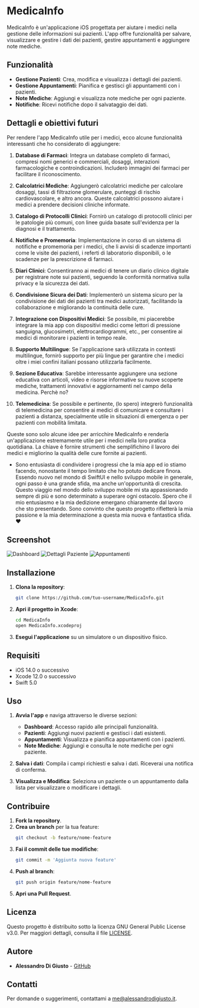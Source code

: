 # MedicaInfo

MedicaInfo è un'applicazione iOS progettata per aiutare i medici nella gestione delle informazioni sui pazienti. L'app offre funzionalità per salvare, visualizzare e gestire i dati dei pazienti, gestire appuntamenti e aggiungere note mediche.

## Funzionalità

- **Gestione Pazienti**: Crea, modifica e visualizza i dettagli dei pazienti.
- **Gestione Appuntamenti**: Pianifica e gestisci gli appuntamenti con i pazienti.
- **Note Mediche**: Aggiungi e visualizza note mediche per ogni paziente.
- **Notifiche**: Ricevi notifiche dopo il salvataggio dei dati.

## Dettagli e obiettivi futuri
Per rendere l'app MedicaInfo utile per i medici, ecco alcune funzionalità interessanti che ho considerato di aggiungere:

1. **Database di Farmaci**: Integra un database completo di farmaci, compresi nomi generici e commerciali, dosaggi, interazioni farmacologiche e controindicazioni. Includerò immagini dei farmaci per facilitare il riconoscimento.

2. **Calcolatrici Mediche**: Aggiungerò calcolatrici mediche per calcolare dosaggi, tassi di filtrazione glomerulare, punteggi di rischio cardiovascolare, e altro ancora. Queste calcolatrici possono aiutare i medici a prendere decisioni cliniche informate.

3. **Catalogo di Protocolli Clinici**: Fornirò un catalogo di protocolli clinici per le patologie più comuni, con linee guida basate sull'evidenza per la diagnosi e il trattamento.

4. **Notifiche e Promemoria**: Implementazione in corso di un sistema di notifiche e promemoria per i medici, che li avvisi di scadenze importanti come le visite dei pazienti, i referti di laboratorio disponibili, o le scadenze per la prescrizione di farmaci.

5. **Diari Clinici**: Consentiranno ai medici di tenere un diario clinico digitale per registrare note sui pazienti, seguendo la conformità normativa sulla privacy e la sicurezza dei dati.

6. **Condivisione Sicura dei Dati**: Implementerò un sistema sicuro per la condivisione dei dati dei pazienti tra medici autorizzati, facilitando la collaborazione e migliorando la continuità delle cure.

7. **Integrazione con Dispositivi Medici**: Se possibile, mi piacerebbe integrare la mia app con dispositivi medici come lettori di pressione sanguigna, glucosimetri, elettrocardiogrammi, etc., per consentire ai medici di monitorare i pazienti in tempo reale.

8. **Supporto Multilingue**: Se l'applicazione sarà utilizzata in contesti multilingue, fornirò supporto per più lingue per garantire che i medici oltre i miei confini italiani possano utilizzarla facilmente.

9. **Sezione Educativa**: Sarebbe interessante aggiungere una sezione educativa con articoli, video e risorse informative su nuove scoperte mediche, trattamenti innovativi e aggiornamenti nel campo della medicina. Perchè no? 

10. **Telemedicina**: Se possibile e pertinente, (lo spero) integrerò funzionalità di telemedicina per consentire ai medici di comunicare e consultare i pazienti a distanza, specialmente utile in situazioni di emergenza o per pazienti con mobilità limitata.

Queste sono solo alcune idee per arricchire MedicaInfo e renderla un'applicazione estremamente utile per i medici nella loro pratica quotidiana. La chiave è fornire strumenti che semplifichino il lavoro dei medici e migliorino la qualità delle cure fornite ai pazienti.

- Sono entusiasta di condividere i progressi che la mia app ed io stiamo facendo, nonostante il tempo limitato che ho potuto dedicare finora. Essendo nuovo nel mondo di SwiftUI e nello sviluppo mobile in generale, ogni passo è una grande sfida, ma anche un'opportunità di crescita. Questo viaggio nel mondo dello sviluppo mobile mi sta appassionando sempre di più e sono determinato a superare ogni ostacolo. Spero che il mio entusiasmo e la mia dedizione emergano chiaramente dal lavoro che sto presentando. Sono convinto che questo progetto rifletterà la mia passione e la mia determinazione a questa mia nuova e fantastica sfida. ❤️


## Screenshot

![Dashboard](screenshots/dashboard.png)
![Dettagli Paziente](screenshots/patient_details.png)
![Appuntamenti](screenshots/appointments.png)

## Installazione

1. **Clona la repository**:
    ```sh
    git clone https://github.com/tuo-username/MedicaInfo.git
    ```
2. **Apri il progetto in Xcode**:
    ```sh
    cd MedicaInfo
    open MedicaInfo.xcodeproj
    ```
3. **Esegui l'applicazione** su un simulatore o un dispositivo fisico.

## Requisiti

- iOS 14.0 o successivo
- Xcode 12.0 o successivo
- Swift 5.0

## Uso

1. **Avvia l'app** e naviga attraverso le diverse sezioni:
    - **Dashboard**: Accesso rapido alle principali funzionalità.
    - **Pazienti**: Aggiungi nuovi pazienti e gestisci i dati esistenti.
    - **Appuntamenti**: Visualizza e pianifica appuntamenti con i pazienti.
    - **Note Mediche**: Aggiungi e consulta le note mediche per ogni paziente.

2. **Salva i dati**: Compila i campi richiesti e salva i dati. Riceverai una notifica di conferma.

3. **Visualizza e Modifica**: Seleziona un paziente o un appuntamento dalla lista per visualizzare o modificare i dettagli.

## Contribuire

1. **Fork la repository**.
2. **Crea un branch** per la tua feature:
    ```sh
    git checkout -b feature/nome-feature
    ```
3. **Fai il commit delle tue modifiche**:
    ```sh
    git commit -m 'Aggiunta nuova feature'
    ```
4. **Push al branch**:
    ```sh
    git push origin feature/nome-feature
    ```
5. **Apri una Pull Request**.

## Licenza

Questo progetto è distribuito sotto la licenza GNU General Public License v3.0. Per maggiori dettagli, consulta il file [LICENSE](LICENSE).

## Autore

- **Alessandro Di Giusto** - [GitHub](https://github.com/Alessandro-DiGiusto)

## Contatti

Per domande o suggerimenti, contattami a [me@alessandrodigiusto.it](mailto:me@alessandrodigiusto.it).

